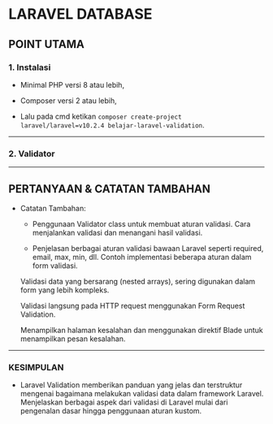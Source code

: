 # LARAVEL DATABASE

## POINT UTAMA

### 1. Instalasi

-   Minimal PHP versi 8 atau lebih,

-   Composer versi 2 atau lebih,

-   Lalu pada cmd ketikan `composer create-project laravel/laravel=v10.2.4 belajar-laravel-validation`.

---

### 2. Validator

---

## PERTANYAAN & CATATAN TAMBAHAN

-   Catatan Tambahan:

    -   Penggunaan Validator class untuk membuat aturan validasi.
        Cara menjalankan validasi dan menangani hasil validasi.

    -   Penjelasan berbagai aturan validasi bawaan Laravel seperti required, email, max, min, dll.
        Contoh implementasi beberapa aturan dalam form validasi.

    Validasi data yang bersarang (nested arrays), sering digunakan dalam form yang lebih kompleks.

    Validasi langsung pada HTTP request menggunakan Form Request Validation.

    Menampilkan halaman kesalahan dan menggunakan direktif Blade untuk menampilkan pesan kesalahan.

---

### KESIMPULAN

-   Laravel Validation memberikan panduan yang jelas dan terstruktur mengenai bagaimana melakukan validasi data dalam framework Laravel. Menjelaskan berbagai aspek dari validasi di Laravel mulai dari pengenalan dasar hingga penggunaan aturan kustom.
